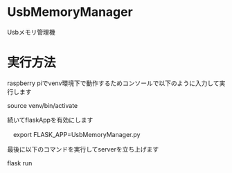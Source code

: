 # UsbMemoryManager
Usbメモリ管理機

# 実行方法

raspberry piでvenv環境下で動作するためコンソールで以下のように入力して実行します

 source venv/bin/activate
 
続いてflaskAppを有効にします

　export FLASK_APP=UsbMemoryManager.py

最後に以下のコマンドを実行してserverを立ち上げます

 flask run
